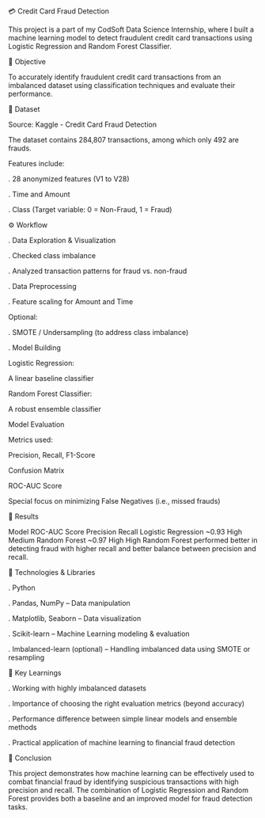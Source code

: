 💳 Credit Card Fraud Detection

This project is a part of my CodSoft Data Science Internship, where I built a machine learning model to detect fraudulent credit card transactions using Logistic Regression and Random Forest Classifier.

📌 Objective

To accurately identify fraudulent credit card transactions from an imbalanced dataset using classification techniques and evaluate their performance.

📁 Dataset

Source: Kaggle - Credit Card Fraud Detection

The dataset contains 284,807 transactions, among which only 492 are frauds.

Features include:

. 28 anonymized features (V1 to V28)

. Time and Amount

. Class (Target variable: 0 = Non-Fraud, 1 = Fraud)

⚙️ Workflow

. Data Exploration & Visualization

. Checked class imbalance

. Analyzed transaction patterns for fraud vs. non-fraud

. Data Preprocessing

. Feature scaling for Amount and Time

Optional: 

. SMOTE / Undersampling (to address class imbalance)

. Model Building

Logistic Regression: 

A linear baseline classifier

Random Forest Classifier: 

A robust ensemble classifier

Model Evaluation

Metrics used:

Precision, Recall, F1-Score

Confusion Matrix

ROC-AUC Score

Special focus on minimizing False Negatives (i.e., missed frauds)

🧪 Results

Model	ROC-AUC Score	Precision	Recall
Logistic Regression	~0.93	High	Medium
Random Forest	~0.97	High	High
Random Forest performed better in detecting fraud with higher recall and better balance between precision and recall.

🧰 Technologies & Libraries

. Python

. Pandas, NumPy – Data manipulation

. Matplotlib, Seaborn – Data visualization

. Scikit-learn – Machine Learning modeling & evaluation

. Imbalanced-learn (optional) – Handling imbalanced data using SMOTE or resampling

🧠 Key Learnings

. Working with highly imbalanced datasets

. Importance of choosing the right evaluation metrics (beyond accuracy)

. Performance difference between simple linear models and ensemble methods

. Practical application of machine learning to financial fraud detection

📌 Conclusion

This project demonstrates how machine learning can be effectively used to combat financial fraud by identifying suspicious transactions with high precision and recall. The combination of Logistic Regression and Random Forest provides both a baseline and an improved model for fraud detection tasks.
